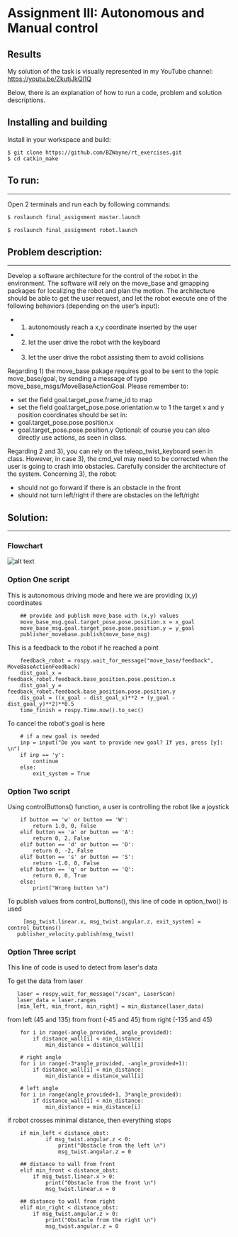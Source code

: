 Assignment III: Autonomous and Manual control
================================

Results
----------------------
My solution of the task is visually represented in my YouTube channel: https://youtu.be/ZkutjJkQl1Q

Below, there is an explanation of how to run a code, problem and solution descriptions.

Installing and building
----------------------

Install in your workspace and build:

```
$ git clone https://github.com/BZWayne/rt_exercises.git
$ cd catkin_make
```

## To run:
-----------------------------
Open 2 terminals and run each by following commands:

```bash
$ roslaunch final_assignment master.launch

$ roslaunch final_assignment robot.launch
```

## Problem description:
----------------------
Develop a software architecture for the control of the robot in the environment. The software will rely on the move_base
and gmapping packages for localizing the robot and plan the motion.
The architecture should be able to get the user request, and let the robot execute one of the following behaviors
(depending on the user’s input):
- 1) autonomously reach a x,y coordinate inserted by the user
- 2) let the user drive the robot with the keyboard
- 3) let the user drive the robot assisting them to avoid collisions

Regarding 1) the move_base pakage requires goal to be sent to the topic move_base/goal, by sending a message of type
move_base_msgs/MoveBaseActionGoal. Please remember to: 
- set the field goal.target_pose.frame_id to map 
- set the field goal.target_pose.pose.orientation.w to 1
the target x and y position coordinates should be set in: 
- goal.target_pose.pose.position.x
- goal.target_pose.pose.position.y
Optional: of course you can also directly use actions, as seen in
class.

Regarding 2 and 3), you can rely on the teleop_twist_keyboard seen in class. However, in case 3), the cmd_vel may need to be corrected
when the user is going to crash into obstacles. Carefully consider the architecture of the system.
Concerning 3), the robot:
- should not go forward if there is an obstacle in the front
- should not turn left/right if there are obstacles on the
left/right

## Solution:
----------------------
### Flowchart

![alt text](https://github.com/BZWayne/rt_exercises/blob/main/images/flowchart_ass3.png)

### Option One script
This is autonomous driving mode and here we are providing (x,y) coordinates

```
    ## provide and publish move_base with (x,y) values
    move_base_msg.goal.target_pose.pose.position.x = x_goal
    move_base_msg.goal.target_pose.pose.position.y = y_goal
    publisher_movebase.publish(move_base_msg) 
```

This is a feedback to the robot if he reached a point

```
    feedback_robot = rospy.wait_for_message("move_base/feedback", MoveBaseActionFeedback)
    dist_goal_x = feedback_robot.feedback.base_position.pose.position.x 
    dist_goal_y = feedback_robot.feedback.base_position.pose.position.y 
    dis_goal = ((x_goal - dist_goal_x)**2 + (y_goal - dist_goal_y)**2)**0.5 
    time_finish = rospy.Time.now().to_sec()
```

To cancel the robot's goal is here

```
	# if a new goal is needed
    inp = input("Do you want to provide new goal? If yes, press [y]: \n")
    if inp == 'y':
        continue
    else:
        exit_system = True
```

### Option Two script
Using controlButtons() function, a user is controlling the robot like a joystick
```
    if button == 'w' or button == 'W':
        return 1.0, 0, False
    elif button == 'a' or button == 'A':
        return 0, 2, False
    elif button == 'd' or button == 'D':
        return 0, -2, False
    elif button == 's' or button == 'S':
        return -1.0, 0, False
    elif button == 'q' or button == 'Q':
        return 0, 0, True
    else:
        print("Wrong button \n")
```

To publish values from control_buttons(), this line of code in option_two() is used

```
	 [msg_twist.linear.x, msg_twist.angular.z, exit_system] = control_buttons() 
   publisher_velocity.publish(msg_twist) 
```

### Option Three script

This line of code is used to detect from laser's data 

To get the data from laser

 ```
    laser = rospy.wait_for_message("/scan", LaserScan)
    laser_data = laser.ranges
    [min_left, min_front, min_right] = min_distance(laser_data)
```

from left (45 and 135)
from front (-45 and 45) 
from right (-135 and 45)

```
    for i in range(-angle_provided, angle_provided):
        if distance_wall[i] < min_distance:
            min_distance = distance_wall[i]

    # right angle
    for i in range(-3*angle_provided, -angle_provided+1):
        if distance_wall[i] < min_distance:
            min_distance = distance_wall[i]

    # left angle
    for i in range(angle_provided+1, 3*angle_provided):
        if distance_wall[i] < min_distance:
            min_distance = min_distance[i]
```

if robot crosses minimal distance, then everything stops

```
    if min_left < distance_obst:
            if msg_twist.angular.z < 0:
                print("Obstacle from the left \n")
                msg_twist.angular.z = 0

    ## distance to wall from front
    elif min_front < distance_obst:
        if msg_twist.linear.x > 0:
            print("Obstacle from the front \n")
            msg_twist.linear.x = 0

    ## distance to wall from right
    elif min_right < distance_obst:
        if msg_twist.angular.z > 0:
            print("Obstacle from the right \n")
            msg_twist.angular.z = 0
```
